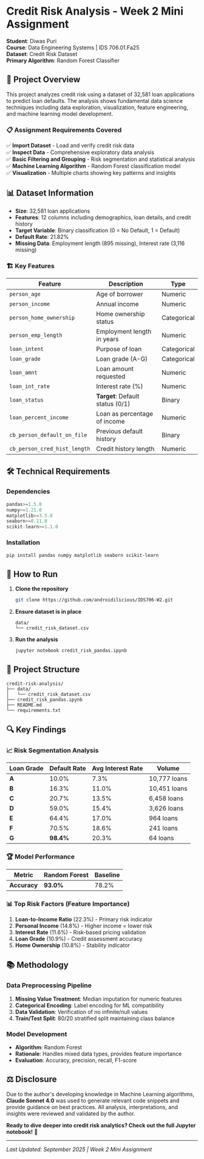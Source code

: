 # Credit Risk Analysis - Week 2 Mini Assignment

**Student**: Diwas Puri  
**Course**: Data Engineering Systems | IDS 706.01.Fa25  
**Dataset**: Credit Risk Dataset  
**Primary Algorithm**: Random Forest Classifier  

## 🎯 Project Overview

This project analyzes credit risk using a dataset of 32,581 loan applications to predict loan defaults. The analysis shows fundamental data science techniques including data exploration, visualization, feature engineering, and machine learning model development.

### 📋 Assignment Requirements Covered

✅ **Import Dataset** - Load and verify credit risk data  
✅ **Inspect Data** - Comprehensive exploratory data analysis  
✅ **Basic Filtering and Grouping** - Risk segmentation and statistical analysis  
✅ **Machine Learning Algorithm** - Random Forest classification model  
✅ **Visualization** - Multiple charts showing key patterns and insights  

## 📊 Dataset Information

- **Size**: 32,581 loan applications
- **Features**: 12 columns including demographics, loan details, and credit history
- **Target Variable**: Binary classification (0 = No Default, 1 = Default)
- **Default Rate**: 21.82%
- **Missing Data**: Employment length (895 missing), Interest rate (3,116 missing)

### 🏗️ Key Features

| Feature | Description | Type |
|---------|-------------|------|
| `person_age` | Age of borrower | Numeric |
| `person_income` | Annual income | Numeric |
| `person_home_ownership` | Home ownership status | Categorical |
| `person_emp_length` | Employment length in years | Numeric |
| `loan_intent` | Purpose of loan | Categorical |
| `loan_grade` | Loan grade (A-G) | Categorical |
| `loan_amnt` | Loan amount requested | Numeric |
| `loan_int_rate` | Interest rate (%) | Numeric |
| `loan_status` | **Target**: Default status (0/1) | Binary |
| `loan_percent_income` | Loan as percentage of income | Numeric |
| `cb_person_default_on_file` | Previous default history | Binary |
| `cb_person_cred_hist_length` | Credit history length | Numeric |

## 🛠️ Technical Requirements

### Dependencies
```python
pandas>=1.5.0
numpy>=1.21.0
matplotlib>=3.5.0
seaborn>=0.11.0
scikit-learn>=1.1.0
```

### Installation
```bash
pip install pandas numpy matplotlib seaborn scikit-learn
```

## 🚀 How to Run

1. **Clone the repository**
   ```bash
   git clone https://github.com/androidilicious/IDS706-W2.git
   ```

2. **Ensure dataset is in place**
   ```
   data/
   └── credit_risk_dataset.csv
   ```

3. **Run the analysis**
   ```bash
   jupyter notebook credit_risk_pandas.ipynb
   ```

## 📁 Project Structure

```
credit-risk-analysis/
├── data/
│   └── credit_risk_dataset.csv
├── credit_risk_pandas.ipynb
├── README.md
└── requirements.txt
```

## 🔍 Key Findings

### 📈 Risk Segmentation Analysis

| Loan Grade | Default Rate | Avg Interest Rate | Volume |
|------------|--------------|-------------------|---------|
| **A** | 10.0% | 7.3% | 10,777 loans |
| **B** | 16.3% | 11.0% | 10,451 loans |
| **C** | 20.7% | 13.5% | 6,458 loans |
| **D** | 59.0% | 15.4% | 3,626 loans |
| **E** | 64.4% | 17.0% | 964 loans |
| **F** | 70.5% | 18.6% | 241 loans |
| **G** | **98.4%** | 20.3% | 64 loans |

### 🏆 Model Performance

| Metric | Random Forest | Baseline |
|--------|---------------|----------|
| **Accuracy** | **93.0%** | 78.2% |


### 📊 Top Risk Factors (Feature Importance)

1. **Loan-to-Income Ratio** (22.3%) - Primary risk indicator
2. **Personal Income** (14.8%) - Higher income = lower risk
3. **Interest Rate** (11.6%) - Risk-based pricing validation
4. **Loan Grade** (10.9%) - Credit assessment accuracy
5. **Home Ownership** (10.8%) - Stability indicator

## 📚 Methodology

### Data Preprocessing Pipeline
1. **Missing Value Treatment**: Median imputation for numeric features
2. **Categorical Encoding**: Label encoding for ML compatibility  
3. **Data Validation**: Verification of no infinite/null values
4. **Train/Test Split**: 80/20 stratified split maintaining class balance

### Model Development
- **Algorithm**: Random Forest
- **Rationale**: Handles mixed data types, provides feature importance
- **Evaluation**: Accuracy, precision, recall, F1-score

## ⚖️ Disclosure

Due to the author's developing knowledge in Machine Learning algorithms, **Claude Sonnet 4.0** was used to generate relevant code snippets and provide guidance on best practices. All analysis, interpretations, and insights were reviewed and validated by the author.


**Ready to dive deeper into credit risk analytics? Check out the full Jupyter notebook!** 🚀

---
*Last Updated: September 2025 | Week 2 Mini Assignment*